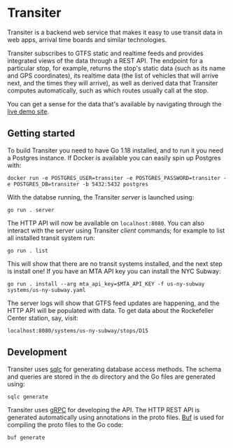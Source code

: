 # Transiter

Transiter is a backend web service that makes it easy to use transit data in web apps, 
    arrival time boards and similar technologies.

Transiter subscribes to GTFS static and realtime feeds
    and provides integrated views of the data through a REST API.
The endpoint for a particular stop, for example, returns the stop's static data 
    (such as its name and GPS coordinates), 
    its realtime data 
    (the list of vehicles that will arrive next, and the times they will arrive), 
    as well as derived data that Transiter computes automatically,
    such as which routes usually call at the stop.

You can get a sense for the data that's available by navigating
    through the [live demo site](https://demo.transiter.dev).

## Getting started

To build Transiter you need to have Go 1.18 installed, 
    and to run it you need a Postgres instance.
If Docker is available you can easily spin up Postgres with:

```
docker run -e POSTGRES_USER=transiter -e POSTGRES_PASSWORD=transiter -e POSTGRES_DB=transiter -b 5432:5432 postgres
```

With the databse running, the Transiter _server_ is launched using:

```
go run . server
```

The HTTP API will now be available on `localhost:8080`.
You can also interact with the server using Transiter _client_ commands; 
    for example to list all installed transit system run:

```
go run . list
```

This will show that there are no transit systems installed, 
    and the next step is install one!
If you have an MTA API key you can install the NYC Subway:

```
go run . install --arg mta_api_key=$MTA_API_KEY -f us-ny-subway systems/us-ny-subway.yaml
```

The server logs will show that GTFS feed updates are happening, and the HTTP API will be populated with data.
To get data about the Rockefeller Center station, say, visit:

```
localhost:8080/systems/us-ny-subway/stops/D15
```

## Development

Transiter uses [sqlc](https://github.com/kyleconroy/sqlc)
    for generating database access methods.
The schema and queries are stored in the `db` directory and the Go files are generated using:

```
sqlc generate
```

Transiter uses [gRPC](https://grpc.io/) for developing the API.
The HTTP REST API is generated automatically using annotations in the proto files.
[Buf](https://github.com/bufbuild/buf) is used for compiling the proto files to the Go code:
```
buf generate
```
